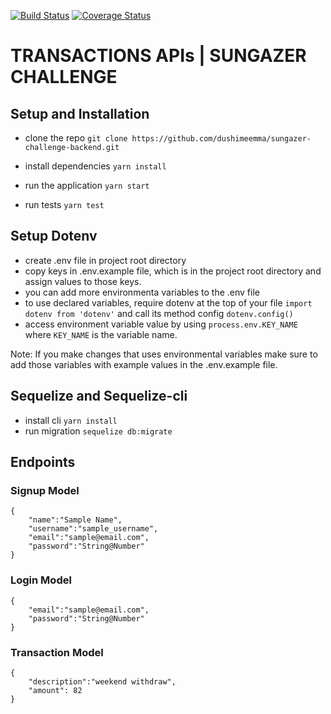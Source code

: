 [![Build Status](https://travis-ci.com/dushimeemma/sungazer-challenge-backend.svg?branch=develop)](https://travis-ci.com/dushimeemma/sungazer-challenge-backend) [![Coverage Status](https://coveralls.io/repos/github/dushimeemma/sungazer-challenge-backend/badge.svg?branch=develop)](https://coveralls.io/github/dushimeemma/sungazer-challenge-backend?branch=develop)

# TRANSACTIONS APIs | SUNGAZER CHALLENGE

## Setup and Installation

- clone the repo `git clone https://github.com/dushimeemma/sungazer-challenge-backend.git`

- install dependencies `yarn install`

- run the application `yarn start`

- run tests `yarn test`

## Setup Dotenv

- create .env file in project root directory
- copy keys in .env.example file, which is in the project root directory and assign values to those keys.
- you can add more environmenta variables to the .env file
- to use declared variables, require dotenv at the top of your file `import dotenv from 'dotenv'` and call its method config `dotenv.config()`
- access environment variable value by using `process.env.KEY_NAME` where `KEY_NAME` is the variable name.

Note: If you make changes that uses environmental variables make sure to add those variables with example values in the .env.example file.

## Sequelize and Sequelize-cli

- install cli `yarn install`
- run migration `sequelize db:migrate`

## Endpoints

### Signup Model

```
{
    "name":"Sample Name",
    "username":"sample_username",
    "email":"sample@email.com",
    "password":"String@Number"
}
```

### Login Model

```
{
    "email":"sample@email.com",
    "password":"String@Number"
}
```

### Transaction Model

```
{
    "description":"weekend withdraw",
    "amount": 82
}
```
